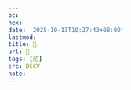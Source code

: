 ```yaml
---
bc:
hex:
date: '2025-10-13T10:27:43+08:00'
lastmod:
title: 􄛨
url: 􄛨
tags: [牊]
src: DCCV
note:
---
```

